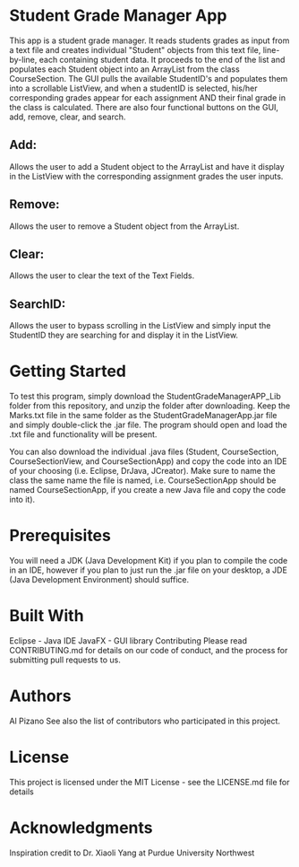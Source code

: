 # Student Grade Manager App
This app is a student grade manager. It reads students grades as input from a text file and creates individual "Student" objects from this text file, line-by-line, each containing student data. It proceeds to the end of the list and populates each Student object into an ArrayList from the class CourseSection. The GUI pulls the available StudentID's and populates them into a scrollable ListView, and when a studentID is selected, his/her corresponding grades appear for each assignment AND their final grade in the class is calculated. There are also four functional buttons on the GUI, add, remove, clear, and search.

## Add:
Allows the user to add a Student object to the ArrayList and have it display in the ListView with the corresponding assignment grades the user inputs.

## Remove:
Allows the user to remove a Student object from the ArrayList.

## Clear:
Allows the user to clear the text of the Text Fields.

## SearchID:
Allows the user to bypass scrolling in the ListView and simply input the StudentID they are searching for and display it in the ListView.

# Getting Started
To test this program, simply download the StudentGradeManagerAPP_Lib folder from this repository, and unzip the folder after downloading. Keep the Marks.txt file in the same folder as the StudentGradeManagerApp.jar file and simply double-click the .jar file. The program should open and load the .txt file and functionality will be present.

You can also download the individual .java files (Student, CourseSection, CourseSectionView, and CourseSectionApp) and copy the code into an IDE of your choosing (i.e. Eclipse, DrJava, JCreator). Make sure to name the class the same name the file is named, i.e. CourseSectionApp should be named CourseSectionApp, if you create a new Java file and copy the code into it).

# Prerequisites
You will need a JDK (Java Development Kit) if you plan to compile the code in an IDE, however if you plan to just run the .jar file on your desktop, a JDE (Java Development Environment) should suffice.

# Built With
Eclipse - Java IDE
JavaFX - GUI library 
Contributing
Please read CONTRIBUTING.md for details on our code of conduct, and the process for submitting pull requests to us.

# Authors
Al Pizano
See also the list of contributors who participated in this project.

# License
This project is licensed under the MIT License - see the LICENSE.md file for details

# Acknowledgments
Inspiration credit to Dr. Xiaoli Yang at Purdue University Northwest
